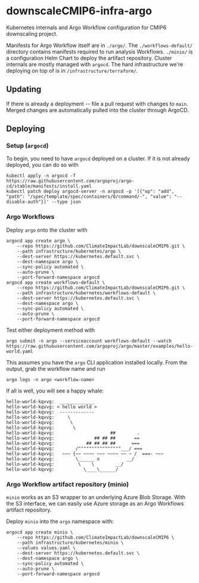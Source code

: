 # downscaleCMIP6-infra-argo
Kubernetes internals and Argo Workflow configuration for CMIP6 downscaling project.

Manifests for Argo Workflow itself are in `./argo/`. The `./workflows-default/` directory contains manifests required to run analysis Workflows. `./minio/` is a configuration Helm Chart to deploy the artifact repository. Cluster internals are mostly managed with `argocd`. The hard infrastructure we're deploying on top of is in `/infrastructure/terraform/`.

## Updating

If there is already a deployment -- file a pull request with changes to `main`. Merged changes are automatically pulled into the cluster through ArgoCD.

## Deploying

### Setup (`argocd`)
To begin, you need to have `argocd` deployed on a cluster. If it is not already deployed, you can do so with

```
kubectl apply -n argocd -f https://raw.githubusercontent.com/argoproj/argo-cd/stable/manifests/install.yaml
kubectl patch deploy argocd-server -n argocd -p '[{"op": "add", "path": "/spec/template/spec/containers/0/command/-", "value": "--disable-auth"}]' --type json
```

### Argo Workflows

Deploy `argo` onto the cluster with

```
argocd app create argo \
    --repo https://github.com/ClimateImpactLab/downscaleCMIP6.git \
    --path infrastructure/kubernetes/argo \
    --dest-server https://kubernetes.default.svc \
    --dest-namespace argo \
    --sync-policy automated \
    --auto-prune \
    --port-forward-namespace argocd
argocd app create workflows-default \
    --repo https://github.com/ClimateImpactLab/downscaleCMIP6.git \
    --path infrastructure/kubernetes/workflows-default \
    --dest-server https://kubernetes.default.svc \
    --dest-namespace argo \
    --sync-policy automated \
    --auto-prune \
    --port-forward-namespace argocd
```

Test either deployment method with

```
argo submit -n argo --serviceaccount workflows-default --watch https://raw.githubusercontent.com/argoproj/argo/master/examples/hello-world.yaml 
```

This assumes you have the `argo` CLI application installed locally. From the output, grab the workflow name and run

```
argo logs -n argo <workflow-name>
```

If all is well, you will see a happy whale:

```
hello-world-kqvvg:  _____________ 
hello-world-kqvvg: < hello world >
hello-world-kqvvg:  ------------- 
hello-world-kqvvg:     \
hello-world-kqvvg:      \
hello-world-kqvvg:       \     
hello-world-kqvvg:                     ##        .            
hello-world-kqvvg:               ## ## ##       ==            
hello-world-kqvvg:            ## ## ## ##      ===            
hello-world-kqvvg:        /""""""""""""""""___/ ===        
hello-world-kqvvg:   ~~~ {~~ ~~~~ ~~~ ~~~~ ~~ ~ /  ===- ~~~   
hello-world-kqvvg:        \______ o          __/            
hello-world-kqvvg:         \    \        __/             
hello-world-kqvvg:           \____\______/   
```

### Argo Workflow artifact repository (minio)

`minio` works as an S3 wrapper to an underlying Azure Blob Storage. With the S3 interface, we can easily use Azure storage as an Argo Workflows artifact repository.

Deploy `minio` into the `argo` namespace with:

```
argocd app create minio \
    --repo https://github.com/ClimateImpactLab/downscaleCMIP6 \
    --path infrastructure/kubernetes/minio \
    --values values.yaml \
    --dest-server https://kubernetes.default.svc \
    --dest-namespace argo \
    --sync-policy automated \
    --auto-prune \
    --port-forward-namespace argocd
```
